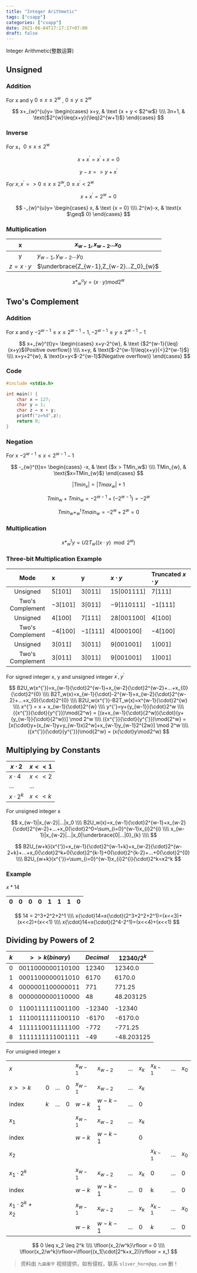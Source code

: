 ```yaml
---
title: "Integer Arithmetic"
tags: ["csapp"]
categories: ["csapp"]
date: 2021-06-04T17:17:17+07:00 
draft: false
---
```


Integer Arithmetic(整数运算)

<!--more-->

## Unsigned

### Addition

For x and y $0 \leq x \leq 2^w$ , $0 \leq y \leq 2^w$

$$
x+_{w}^{u}y= \begin{cases} x+y, & \text {x + y < $2^w$} \\\\ 3n+1, & \text{$2^{w}\leq{x+y}{\leq}2^{w+1}$}  \end{cases}
$$

### Inverse

For x，$0 \leq x \leq 2^w$

$$
x + x^{'} = x^{'} + x = 0
$$

$$
y - x => y + x^{'}
$$

For $x, x^{'} => 0 \leq x \leq 2^{w}, 0 \leq x^{'} < 2^{w}$

$$
x + x^{'} = 2^{w} = 0
$$

$$
-_{w}^{u}y= \begin{cases} x, & \text {x = 0} \\\\ 2^{w}-x, & \text{x $\geq$ 0}  \end{cases}
$$

### Multiplication

| x             | $x_{w-1},x_{w-2}...x_{0}$                |
|:-------------:| ---------------------------------------- |
| y             | $y_{w-1},y_{w-2}...y_{0}$                |
| $z=x{\cdot}y$ | $\underbrace{Z_{w-1},Z_{w-2}...Z_0}_{w}$ |

$$
x *_{w}^{u}y= (x{\cdot}y) mod 2^w
$$

## Two's Complement

### Addition

For x and y $-2^{w-1}{\leq}{x}{\leq}2^{w-1}-1, -2^{w-1}{\leq}{y}{\leq}2^{w-1}-1$

$$
x+_{w}^{t}y= \begin{cases} x+y-2^{w}, & \text {$2^{w-1}{\leq}{x+y}$(Positive overflow)} \\\\ x+y, & \text{$-2^{w-1}\leq{x+y}{<}2^{w-1}$} \\\\ x+y+2^{w}, & \text{x+y<$-2^{w-1}$(Negative overflow)}  \end{cases}
$$

### Code

```c
#include <stdio.h>

int main() {
    char x = 127;
    char y = 1;
    char z = x + y;
    printf("z=%d",z);
    return 0;
}
```

### Negation

For x $-2^{w-1}{\leq}x<2^{w-1}-1$

$$
-_{w}^{t}x= \begin{cases} -x, & \text {$x > TMin_w$} \\\\ TMin_{w}, & \text{$x=TMin_{w}$}  \end{cases}
$$

$$
|Tmin_x| = |Tmax_w| +1
$$

$$
Tmin_w + Tmin_w = -2^{w-1}+(-2^{w-1})=-2^{w}
$$

$$
Tmin_w+_{w}^{t}Tmain_w = -2^w+2^w=0
$$

### Multiplication

$$
x *_{w}^{t}y=U2T_w((x{\cdot}y)\mod{2^w})
$$

### Three-bit Multiplication Example

| Mode             | x         | y         | ${x}{\cdot}{y}$ | Truncated ${x}{\cdot}{y}$ |
|:----------------:|:--------- |:--------- |:--------------- |:------------------------- |
| Unsigned         | $5[101]$  | $3[011]$  | $15[001 111]$   | $7[111]$                  |
| Two's Complement | $-3[101]$ | $3[011]$  | $-9[110 111]$   | $-1[111]$                 |
| Unsigned         | $4[100]$  | $7[111]$  | $28[001 100]$   | $4[100]$                  |
| Two's Complement | $-4[100]$ | $-1[111]$ | $4[000 100]$    | $-4[100]$                 |
| Unsigned         | $3[011]$  | $3[011]$  | $9[001 001]$    | $1[001]$                  |
| Two's Complement | $3[011]$  | $3[011]$  | $9[001 001]$    | $1[001]$                  |

For signed integer x, y and unsigned integer $x^{'}, y^{'}$

$$
B2U_w(x^{'})=x_{w-1}{\cdot}2^{w-1}+x_{w-2}{\cdot}2^{w-2}+...+x_{0}{\cdot}2^{0} \\\\
B2T_w(x)=x_{w-1}{\cdot}-2^{w-1}+x_{w-2}{\cdot}2^{w-2}+...+x_{0}{\cdot}2^{0} \\\\
B2U_w(x^{'})-B2T_w(x)=x^{w-1}{\cdot}2^{w} \\\\
x^{'} = x + x_{w-1}{\cdot}2^{w} \\\\
y^{'}=y+{y_{w-1}}{\cdot}2^w \\\\
({x^{'}}{\cdot}{y^{'}})\mod{2^w} = [(x+x_{w-1}{\cdot}{2^w}){\cdot}(y+{y_{w-1}}{\cdot}{2^w})] \mod 2^w \\\\
({x^{'}}{\cdot}{y^{'}})\mod{2^w} = [x{\cdot}y+(x_{w-1}y+y_{w-1}x)2^w]+x_{w-1}y_{w-1}2^{2w}] \mod 2^w \\\\
({x^{'}}{\cdot}{y^{'}})\mod{2^w} = (x{\cdot}y\mod2^w)
$$

## Multiplying by Constants

| $x{\cdot}2$     | $x<<1$ |
| --------------- | ------ |
| $x{\cdot}4$     | $x<<2$ |
| ...             | ...    |
| $x{\cdot}2^{k}$ | $x<<k$ |

For unsigned integer x

$$
x_{w-1}|x_{w-2}|...|x_0 \\\\
B2U_w(x)=x_{w-1}{\cdot}2^{w-1}+x_{w-2}{\cdot}2^{w-2}+...+x_0{\cdot}2^0=\sum_{i=0}^{w-1}x_{i}2^{i} \\\\
x_{w-1}|x_{w-2}|...|x_0|\underbrace{0|...|0}_{k} \\\\
$$

$$
B2U_{w+k}(x^{'})=x_{w-1}{\cdot}2^{w-1+k}+x_{w-2}{\cdot}2^{w-2+k}+...+x_0{\cdot}2^k+0{\cdot}2^{k-1}+0{\cdot}2^{k-2}+...+0{\cdot}2^{0} \\\\
B2U_{w+k}(x^{'})=\sum_{i=0}^{w-1}x_{i}2^{i}{\cdot}2^k=x2^k
$$

### Example

$x * 14$

| 0   | 0   | 0   | 0   | 1   | 1   | 1   | 0   |
| --- | --- | --- | --- | --- | --- | --- | --- |

$$
14 = 2^3+2^2+2^1 \\\\
x{\cdot}14=x{\cdot}(2^3+2^2+2^1)=(x<<3)+(x<<2)+(x<<1) \\\\
x{\cdot}14=x{\cdot}(2^4-2^1)=(x<<4)+(x<<1)
$$

## Dividing by Powers of 2

| $k$ | $>>k(binary)$    | $Decimal$ | $12340/2^k$ |
| --- | ---------------- | --------- | ----------- |
| 0   | 0011000000110100 | 12340     | 12340.0     |
| 1   | 0001100000011010 | 6170      | 6170.0      |
| 4   | 0000001100000011 | 771       | 771.25      |
| 8   | 0000000000110000 | 48        | 48.203125   |
|     |                  |           |             |
| 0   | 1100111111001100 | -12340    | -12340      |
| 1   | 1110011111100110 | -6170     | -6170.0     |
| 4   | 1111110011111100 | -772      | -771.25     |
| 8   | 1111111111001111 | -49       | -48.203125  |

For unsigned integer x

|                     |     |       |     |           |           |       |         |           |       |         |
| ------------------- | --- | ----- | --- | --------- | --------- | ----- | ------- | --------- | ----- | ------- |
| $x$                 |     |       |     | $x_{w-1}$ | $x_{w-2}$ | $...$ | $x_{k}$ | $x_{k-1}$ | $...$ | $x_{0}$ |
|                     |     |       |     |           |           |       |         |           |       |         |
| $x>>k$              | 0   | $...$ | 0   | $x_{w-1}$ | $x_{w-2}$ | $...$ | $x_k$   |           |       |         |
| index               | $k$ | ...   | 0   | $w-k$     | $w-k-1$   | ...   | 0       |           |       |         |
| $x_1$               |     |       |     | $x_{w-1}$ | $x_{w-2}$ | $...$ | $x_k$   |           |       |         |
| index               |     |       |     | $w-k$     | $w-k-1$   |       | 0       |           |       |         |
| $x_2$               |     |       |     |           |           |       |         | $x_{k-1}$ | $...$ | $x_{0}$ |
|                     |     |       |     |           |           |       |         |           |       |         |
| $x_1{\cdot}2^k$     |     |       |     | $x_{w-1}$ | $x_{w-2}$ | $...$ | $x_k$   | 0         | $...$ | 0       |
| index               |     |       |     | $w-k$     | $w-k-1$   | ...   | 0       | k         | ...   | 0       |
| $x_1{\cdot}2^k+x_2$ |     |       |     | $x_{w-1}$ | $x_{w-2}$ | $...$ | $x_{k}$ | $x_{k-1}$ | $...$ | $x_{0}$ |
|                     |     |       |     | $w-k$     | $w-k-1$   | ...   | 0       | $k$       | ...   | 0       |

$$
0 \leq x_2 \leq 2^k \\\\
\lfloor{x_2/w^k}\rfloor = 0 \\\\
\lfloor{x_2/w^k}\rfloor=\lfloor{(x_1[\cdot]2^k+x_2)}\rfloor = x_1
$$


> 资料由 `九曲阑干` 视频提供，如有侵权，联系 `sliver_horn@qq.com` 删！


